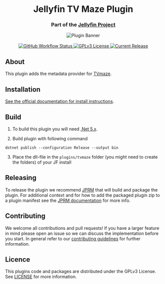 <h1 align="center">Jellyfin TV Maze Plugin</h1>
<h3 align="center">Part of the <a href="https://jellyfin.org">Jellyfin Project</a></h3>

<p align="center">
<img alt="Plugin Banner" src="https://raw.githubusercontent.com/jellyfin/jellyfin-ux/master/plugins/SVG/jellyfin-plugin-tvmaze.svg?sanitize=true"/>
<br/>
<br/>
<a href="https://github.com/jellyfin/jellyfin-plugin-tvmaze/actions?query=workflow%3A%22Test+Build+Plugin%22">
<img alt="GitHub Workflow Status" src="https://img.shields.io/github/workflow/status/jellyfin/jellyfin-plugin-tvmaze/Test%20Build%20Plugin.svg">
</a>
<a href="https://github.com/jellyfin/jellyfin-plugin-tvmaze">
<img alt="GPLv3 License" src="https://img.shields.io/github/license/jellyfin/jellyfin-plugin-tvmaze.svg"/>
</a>
<a href="https://github.com/jellyfin/jellyfin-plugin-tvmaze/releases">
<img alt="Current Release" src="https://img.shields.io/github/release/jellyfin/jellyfin-plugin-tvmaze.svg"/>
</a>
</p>

## About

This plugin adds the metadata provider for [TVmaze](https://www.tvmaze.com/).

## Installation

[See the official documentation for install instructions](https://jellyfin.org/docs/general/server/plugins/index.html#installing).

## Build

1. To build this plugin you will need [.Net 5.x](https://dotnet.microsoft.com/download/dotnet/5.0).

2. Build plugin with following command
  ```
  dotnet publish --configuration Release --output bin
  ```

3. Place the dll-file in the `plugins/tvmaze` folder (you might need to create the folders) of your JF install

## Releasing

To release the plugin we recommend [JPRM](https://github.com/oddstr13/jellyfin-plugin-repository-manager) that will build and package the plugin.
For additional context and for how to add the packaged plugin zip to a plugin manifest see the [JPRM documentation](https://github.com/oddstr13/jellyfin-plugin-repository-manager) for more info.

## Contributing

We welcome all contributions and pull requests! If you have a larger feature in mind please open an issue so we can discuss the implementation before you start.
In general refer to our [contributing guidelines](https://github.com/jellyfin/.github/blob/master/CONTRIBUTING.md) for further information.

## Licence

This plugins code and packages are distributed under the GPLv3 License. See [LICENSE](./LICENSE) for more information.
